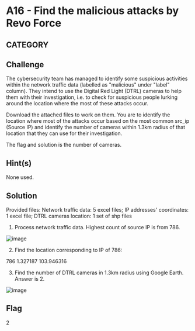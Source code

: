 # A16 - Find the malicious attacks by Revo Force

## CATEGORY

## Challenge

The cybersecurity team has managed to identify some suspicious activities within the network traffic data (labelled as "malicious" under "label" column). They intend to use the Digital Red Light (DTRL) cameras to help them with their investigation, i.e. to check for suspicious people lurking around the location where the most of these attacks occur.

Download the attached files to work on them. You are to identify the location where most of the attacks occur based on the most common src_ip (Source IP) and identify the number of cameras within 1.3km radius of that location that they can use for their investigation.

The flag and solution is the number of cameras.

## Hint(s)

None used.

## Solution

Provided files: Network traffic data: 5 excel files; IP addresses' coordinates: 1 excel file; DTRL cameras location: 1 set of shp files

1. Process network traffic data. Highest count of source IP is from 786. 

![image](https://user-images.githubusercontent.com/85567691/146879042-ee8693a7-cadb-42a2-8e1e-793c4e32749b.png)

2. Find the location corresponding to IP of 786:

  786	1.327187	103.946316

3. Find the number of DTRL cameras in 1.3km radius using Google Earth. Answer is 2.

![image](https://user-images.githubusercontent.com/85567691/146879387-0ae3f771-7886-415f-95d2-4839b9c39941.png)


## Flag

2

